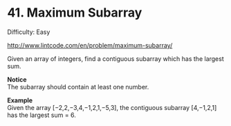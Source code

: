 # 41. Maximum Subarray

Difficulty: Easy

http://www.lintcode.com/en/problem/maximum-subarray/

Given an array of integers, find a contiguous subarray which has the largest sum.

**Notice**  
The subarray should contain at least one number.

**Example**  
Given the array [−2,2,−3,4,−1,2,1,−5,3], the contiguous subarray [4,−1,2,1] has the largest sum = 6.
